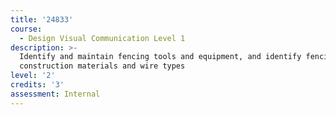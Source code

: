```yaml
---
title: '24833'
course:
  - Design Visual Communication Level 1
description: >-
  Identify and maintain fencing tools and equipment, and identify fencing
  construction materials and wire types
level: '2'
credits: '3'
assessment: Internal
---
```


